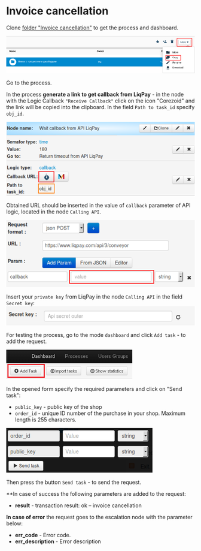 # Invoice cancellation

Clone [folder "Invoice cancellation"](https://admin.corezoid.com/folder/conv/1923) to get the process and dashboard.

![](../img/copy_folder.png)

Go to the process.

In the process **generate a link to get callback from LiqPay** - in the node with the Logic Callback `"Receive Callback"` click on the icon "Corezoid" and the link will be copied into the clipboard.
In the field `Path to task_id` specify `obj_id`.

![](../img/corezoid_callback.png)

Obtained URL should be inserted in the value of `callback` parameter of API logic, located in the node `Calling API`.

![](../img/liqpay_callback.png)

Insert your `private key` from LiqPay in the node `Calling API` in the field `Secret key`:
![](../img/api_secret_outer.png)

For testing the process, go to the mode `dashboard` and click `Add task` - to add the request.

![](../img/mandrill_dashboard.png)

In the opened form specify the required parameters and click on "Send task":

* `public_key` - public key of the shop
* `order_id` - unique ID number of the purchase in your shop. Maximum length is 255 characters.

![](../img/invoice_cancel_task.png)

Then press the button `Send task` - to send the request.

**In case of success the following parameters are added to the request:
* **result**  - transaction result: ok – invoice cancellation

**In case of error** the request goes to the escalation node with the parameter below:
* **err_code** - Error code.
* **err_description** - Error description
